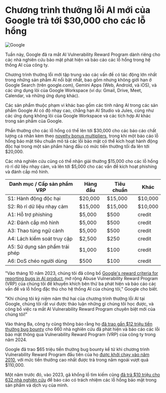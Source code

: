 # Chương trình thưởng lỗi AI mới của Google trả tới $30,000 cho các lỗ hổng

![Google](https://www.bleepstatic.com/content/hl-images/2025/03/10/Google.jpg)

Tuần này, Google đã ra mắt AI Vulnerability Reward Program dành riêng cho các nhà nghiên cứu bảo mật phát hiện và báo cáo các lỗ hổng trong hệ thống AI của công ty.

Chương trình thưởng lỗi mới tập trung vào các vấn đề có tác động lớn nhất trong những sản phẩm AI nổi bật nhất, bao gồm nhưng không giới hạn ở Google Search (trên google.com), Gemini Apps (Web, Android, và iOS), và các ứng dụng lõi của Google Workspace (ví dụ: Gmail, Drive, Meet, Calendar, và những ứng dụng khác).

Các sản phẩm thuộc phạm vi khác bao gồm các tính năng AI trong các sản phẩm Google AI có độ nhạy cao, chẳng hạn AI Studio và Jules, cũng như các ứng dụng không lõi của Google Workspace và các tích hợp AI khác trong sản phẩm của Google.

Phần thưởng cho các lỗ hổng có thể lên tới $30,000 cho các báo cáo chất lượng cá nhân kèm theo [novelty bonus multipliers](https://bughunters.google.com/blog/5253726944165888/level-up-your-reports-introducing-our-updated-report-quality-framework), trong khi một báo cáo lỗ hổng bảo mật tiêu chuẩn mô tả các lỗi bảo mật có thể kích hoạt hành động độc hại trong một sản phẩm hàng đầu có mức tiền thưởng tối đa lên tới $20,000.

Các nhà nghiên cứu cũng có thể nhận giải thưởng $15,000 cho các lỗ hổng rò rỉ dữ liệu nhạy cảm, và lên tới $5,000 cho các vấn đề kích hoạt phishing và đánh cắp mô hình.

| **Danh mục / Cấp sản phẩm VRP** | **Hàng đầu** | **Tiêu chuẩn** | **Khác** |
| -------------------------------- | ------------ | -------------- | -------- |
| S1: Hành động độc hại            | $20,000      | $15,000        | $10,000  |
| S2: Rò rỉ dữ liệu nhạy cảm       | $15,000      | $15,000        | $10,000  |
| A1: Hỗ trợ phishing              | $5,000       | $500           | credit   |
| A2: Đánh cắp mô hình             | $5,000       | $500           | credit   |
| A3: Thao túng ngữ cảnh           | $5,000       | $500           | credit   |
| A4: Lách kiểm soát truy cập      | $2,500       | $250           | credit   |
| A5: Sử dụng sản phẩm trái phép    | $1,000       | $100           | credit   |
| A6: DoS chéo người dùng          | $500         | $100           | credit   |

"Vào tháng 10 năm 2023, chúng tôi đã công bố [Google's reward criteria for reporting bugs in AI product](https://security.googleblog.com/2023/10/googles-reward-criteria-for-reporting.html), mở rộng Abuse Vulnerability Reward Program (VRP) của chúng tôi để khuyến khích bên thứ ba phát hiện và báo cáo các vấn đề và lỗ hổng đặc thù cho hệ thống AI của chúng tôi," Google cho biết.

"Khi chúng tôi kỷ niệm năm thứ hai của chương trình thưởng lỗi AI tại Google, chúng tôi rất vui được thảo luận những gì chúng tôi học được, và công bố việc ra mắt AI Vulnerability Reward Program chuyên biệt mới của chúng tôi!"

Vào tháng Ba, công ty cũng thông báo rằng họ [đã trao gần $12 triệu tiền thưởng bug bounty](https://www.bleepingcomputer.com/news/security/google-paid-12-million-in-bug-bounties-last-year-to-security-researchers/) cho 660 nhà nghiên cứu đã phát hiện và báo cáo các lỗi bảo mật thông qua Vulnerability Reward Program (VRP) của công ty trong năm 2024.

Google đã trao $65 triệu tiền thưởng bug bounty kể từ khi chương trình Vulnerability Reward Program đầu tiên của họ [được khởi chạy vào năm 2010](https://security.googleblog.com/2010/11/rewarding-web-application-security.html), với mức tiền thưởng cao nhất được trả trong năm ngoái vượt quá $110,000.

Một năm trước đó, vào 2023, gã khổng lồ tìm kiếm cũng [đã trả $10 triệu cho 632 nhà nghiên cứu](https://www.bleepingcomputer.com/news/google/google-paid-10-million-in-bug-bounty-rewards-last-year/) để báo cáo có trách nhiệm các lỗ hổng bảo mật trong sản phẩm và dịch vụ của mình.